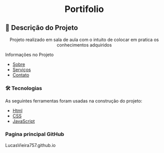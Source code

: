 

<h1 align="center">Portifolio</h1>

## 🚀 Descrição do Projeto
<p align="center">Projeto realizado em sala de aula com o intuito de colocar em pratica os conhecimentos adquiridos</p>

Informações no Projeto
<!--ts-->
   * [Sobre](#Sobre)
   * [Serviços](#Portifolio)
   * [Contato ](#Contato)
   <!--te-->
   
   ### 🛠 Tecnologias

As seguintes ferramentas foram usadas na construção do projeto:

- [Html](https://www.w3schools.com/html/)
- [CSS](https://www.w3schools.com/css/default.asp)
- [JavaScript](https://www.w3schools.com/js/default.asp)

 
 ### Pagina principal GitHub
LucasVieira757.github.io

